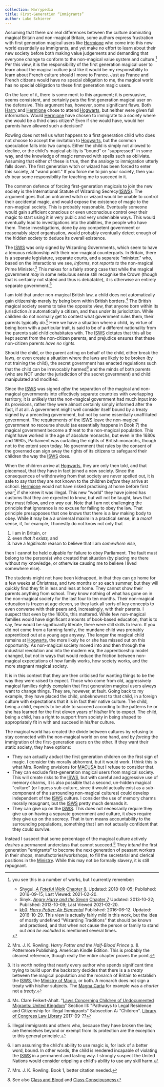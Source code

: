 ```yaml
---
collection: Harrypedia
title: First-Generation “Immigrants” 
author: Luke Schierer
---
```


Assuming that there *are* real differences between the culture dominating
magical Britain and non-magical Britain, some authors express 
frustration with first generation magical users like [Hermione] who 
come into this new world essentially as immigrants, and yet make no 
effort to learn about their new society before both making value 
judgements and demanding that everyone change to conform to the 
non-magical value system and culture.[^210220-2] Per this view, it is 
the responsibility of the first generation magical user to learn about 
the magical culture just like it would be my responsibility to learn about
French culture should I move to France. Just as France and French 
citizens would have no special obligation to me, the magical world has 
no special obligation to these first generation magic users.  

On the face of it, there is some merit to this argument; it is 
persuasive, seems consistent, and certainly puts the first generation 
magical user on the defensive.  This argument has, however, some 
significant flaws.  Both [Harry] and [Hermione] chose to attend 
[Hogwarts], but neither were given full information. Would [Hermione] 
have chosen to immigrate to a society where she would be a third
class citizen?  Even if she would have, would her parents have allowed 
such a decision?  

Rowling does not tell us what happens to a first generation child who does 
not choose to accept the invitation to [Hogwarts], but the common 
speculation falls into two camps.  Either the child is simply not 
allowed to decline, or the child's magical ability is "bound" or 
"suppressed" in some way, and the knowledge of magic removed with 
spells such as obliviate.  Assuming that either of these is true, then 
the analogy to immigration utterly falls down.  The first generation
witch or wizard has been forced to enter this society, at "wand point." 
If you force me to join your society, then you *do* bear some 
responsibility for teaching me to succeed in it.  

The common defence of forcing first-generation magicals to join the new 
society is the International Statute of Wizarding Secrecy\([ISWS]\).  The 
argument goes that an untrained witch or wizard would be unable to 
control their accidental magic, and would expose the existence of magic 
to the non-magical society.  This is probably reasonable.  Eventually 
someone would gain sufficient conscious or even unconscious control 
over their magic to start using it in very public and very undeniable 
ways.  This would eventually lead to investigations into the abilities, 
the people who have them. These investigations, done by any competent 
government or reasonably sized organisation, would probably eventually
detect enough of the hidden society to deduce its overall existence. 

The [ISWS] was only signed by Wizarding Governments, which seem to have a 
tenuous relationship with their non-magical counterparts.  In Britain, 
there is a separate legislature, separate courts, and a separate 
"minister," who, based on the interactions we see, *informs*, not 
*reports to* the non-magical Prime Minister.[^210323-5]  This makes for 
a fairly strong case that while the magical government *may* in some 
nebulous sense still recognise the Crown (though that is certainly not 
stated and thus is debatable), it is otherwise an entirely separate 
government.[^240508-1]  

I am told that under non-magical British law, a child does not 
automatically gain citizenship merely by being born within British 
borders.[^210323-6] The British magical society seems to take the 
opposite view, that anyone born within its jurisdiction *is* 
automatically a citizen, and thus *under* its jurisdiction.  While 
children do not normally get to contest what government rules them, 
their parents typically *do*.[^240508-2] Here we have a situation where a child, by virtue of being 
born with a particular trait, is said to be of a different nationality 
from the parents said child cohabitates with. The [ISWS] dictates that 
this all be kept secret from the non-citizen parents, and prejudice 
ensures that these non-citizen parents *have no rights.* 

[^240508-2]: Illegal immigrants and others who, because they have broken the law, are themselves beyond or exempt from its protection are the exception to this general principle. 

Should the child, or the parent acting on behalf of the child, either 
break the laws, or even create a situation where the laws are likely to 
be broken (by not training the child), the secret government has 
enacted regulations such that the child can be irrevocably harmed[^240508-3] and the minds of both parents (who are 
NOT under the jurisdiction of the secret government) and child 
manipulated and modified. 

[^240508-3]: I am assuming the child's ability to use magic is, for lack of a better word, bound.  In other words, the child is rendered incapable of violating the [ISWS] in a permanent and lasting way. I strongly suspect the United Nations would consider crippling a child's ability to use any skill harm. 

Since the [ISWS] was signed *after* the separation of the magical and 
non-magical governments into effectively separate countries with 
overlapping territory, it is unlikely that the non-magical government 
had much input into its provisions, rather they were almost certainly 
simply informed after the fact, if at all.  A government might well 
consider itself bound by a treaty signed by a preceding government, but 
not by some essentially unaffiliated government.  The requirements of 
the [ISWS] leave the non-magical government no recourse should (as 
essentially happens in Book 7) the magical government become a threat 
to the non-magical population. This might have worked in the age of 
absolute monarchs, but even in the 1680s and 1690s, Parliament was 
curtailing the rights of British monarchs, though not to the extent seen 
today. No government that rules by the consent of the governed can sign 
away the rights of its citizens to safeguard their children the way the 
[ISWS] does. 

When the children arrive at [Hogwarts], they are only then told, and 
that piecemeal, that they have in fact joined a new society.  Since 
the consequences of withdrawing from that society are never spelled out,
it is safe to say that they are not known to the children *before* they 
arrive at school.  [Hermione] would not have risked practising at home 
before first year[^210323-8] if she knew it was illegal.  This new 
"world" they have joined has customs that they are expected to know, 
but will not be taught, laws that they must follow, and *no way out*.  Note that I am not challenging the principle that ignorance is no excuse for failing to obey the law.  That principle presupposes that one knows that there is a law making body to obey.  While it may be a a universal maxim in a practical sense, in a *moral* sense, if, for example, I honestly do not know not only that 
 1. I am in Britain, or 
 2. even *that it exists,* and 
 3. have a *legitimate* reason to believe that I am *somewhere else,* 

then I cannot be held culpable for failure to obey Parliament.  The fault must belong to the person(s) who created that situation (by placing me there without my knowledge, or otherwise causing me to believe I lived somewhere else). 

[Hermione]: <../../people/Granger/Hermione_Jean/>

[Hogwarts]: <../../Hogwarts/>

The students might not have been kidnapped, in that they can go home for a few 
weeks at Christmas, and two months or so each summer, but they will 
quickly find they fit in less and less at home.  They cannot show their 
parents anything from school. They know nothing of what has gone on in 
the non-magical society for the last four to ten months. Their 
non-magical education is frozen at age eleven, so they lack all sorts 
of key concepts to even converse with their peers and, increasingly, 
with their parents.  I suspect that even by the 1600s, this mattered.  While few non-magical families would have significant amounts of book-based education, that is to say, few would be significantly literate, there were still skills to learn.  If you did not come from a farming family, the mundane child was probably apprenticed out at a 
young age anyway.  The longer the magical child remains at [Hogwarts], the more likely he or she has missed out on this opportunity.  As non-magical society moved into and then 
through the industrial revolution and into the modern era, the apprenticeship model changed, but not in ways that would reduce the friction between non-magical expectations of how family works, how society works, and 
the more stagnant magical society. 

It is in this context that they are then criticised for wanting things 
to be the way they were raised to expect. Those who come from old, 
aggressively magical families rightly complain that first generation 
magical users always want to change things.  They are, however, at 
fault.  Going back to my example, they have placed the child, unbeknownst to that child, in a foreign culture with expectations that it is in fact their native culture.  The child, being a child, expects to be able to succeed according to the patterns he or she has learned for the first eleven years of his/her life to expect.  The child, being a child, has a right to support from society in being shaped to appropriately fit in with and succeed in his/her culture.  

The magical world has created the divide between cultures by refusing to stay 
connected with the non-magical world on one hand, and by *forcing* the 
immigration of the first-generation users on the other.  If they want 
their static society, they have options:

* They can actually abduct the first generation children on the first 
  sign of magic.  I consider this morally abhorrent, but it would 
  work.  I think this is what Mrs. Rowling envisions for [MACUSA] but I 
  refuse to consider that.
* They can exclude first-generation magical users from magical society. 
  This  will create risks to the [ISWS], but with careful and aggressive 
  use of memory charms, it is also possible that a second, un-hidden 
  magical "culture" (or I guess sub-culture, since it would actually 
  exist as a sub-component of the surrounding non-magical cultures) 
  could develop independent of the [ISWS] culture. I consider the use of 
  memory charms morally repugnant, but the [ISWS] pretty much demands it. 
* They can give up on the [ISWS].  This does not necessarily require they 
  give up on having a separate government and culture, it *does* 
  require they give up on the secrecy.  That in turn means 
  accountability to the surrounding populations, something that I am 
  not actually confident that they could survive.  

Instead I suspect that some percentage of the magical culture actively *desires* a permanent underclass that cannot succeed.[^240508-4]  They *intend* the first generation "emigrants" to become the next generation of peasant workers in their shops, manufactories/workshops; to fill the secretarial and clerical positions in the [Ministry].  While this may not be formally slavery, it is still repugnant. 

[^240508-4]: See also [Class and Blood](../class_and_blood/) and [Class Consciousness](../class_consciousness/)

[Ministry]: ../government/

[MACUSA]: <../../macusa>

[Harry]: <../../people/Potter/Harry_James/>

[^210323-5]: Mrs. J. K. Rowling. _Harry Potter and the Half-Blood Prince_
    p. 8. Pottermore Publishing. American Kindle Edition. 
    This is probably the clearest reference, though really the entire 
    chapter proves the point.

[^210323-6]: Ms. Clare Feikert-Ahalt. 
    "[Laws Concerning Children of Undocumented Migrants: United Kingdom](https://www.loc.gov/law/help/undocumented-migrants/uk.php)"
    Section III: "Pathways to Legal Residence and Citizenship for Illegal
    Immigrants" Subsection A: "Children".
    [Library of Congress Law Library](https://www.loc.gov/law)
    2017-09-?? 

[^210323-7]: [Harry Potter Wiki](https://harrypotter.fandom.com/).
    "[International Statute of Wizarding Secrecy]https://harrypotter.fandom.com/wiki/International_Statute_of_Wizarding_Secrecy)"
    Last Edited: 2021-01-18. Last Viewed: 2021-03-23.

[^210323-8]: Mrs. J. K. Rowling. Book 1, better citation needed. 

[^210220-2]: you see this in a number of works, but I currently remember:
    * Shygui. _[A Fateful Walk](https://www.fanfiction.net/s/12150047)_ 
        [Chapter 8](https://www.fanfiction.net/s/12150047/8/A-Fateful-Walk). 
        Updated: 2018-09-05; Published: 2016-09-15; Last Viewed: 2021-02-20.
    * Sinyk. _[Angry Harry and the Seven](https://www.fanfiction.net/s/9750991)_
        [Chapter 7](https://www.fanfiction.net/s/9750991/17/Angry-Harry-and-the-Seven)
        Updated: 2013-10-22; Published: 2013-10-09; Last Viewed 2021-02-20.
    * [kb0](https://www.fanfiction.net/u/1251524/kb0). _[Harry Potter: Air Elemental](https://www.fanfiction.net/s/11995519/)_ Published: 2016-06-12. Updated: 2016-10-29. 
       This view is actually fairly mild in this work, but the idea of mostly undefined "Wizarding Traditions" that 
       should be known and practised, and that when not cause the person or family to stand out *and be excluded*
       is mentioned several times.

[^240508-1]: It is worth noting that nearly every author who spends significant time trying to build upon the backstory decides that there is a a *treaty* between the magical population and the monarch of Britain to establish the [ISWS], the [Ministry of Magic], or both.   A monarch does not sign a treaty with his/her subjects.  The [Magna Carta] for example was a *charter* not a *treaty*. 

[Magna Carta]: https://www.parliament.uk/magnacarta/

[ISWS]: ../international_statute_of_secrecy/

[Ministry of Magic]: ../government/